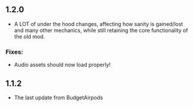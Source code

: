 ## 1.2.0
- A LOT of under the hood changes, affecting how sanity is gained/lost and many other mechanics, while still retaining the core functionality of the old mod.

### Fixes:
- Audio assets should now load properly!

## 1.1.2
- The last update from BudgetAirpods